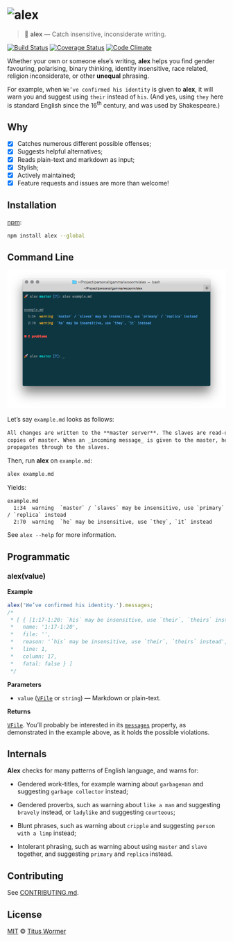 # ![alex](https://cdn.rawgit.com/wooorm/alex/master/logo.svg)

>   📝 **alex** — Catch insensitive, inconsiderate writing.

[![Build Status](https://img.shields.io/travis/wooorm/alex.svg)](https://travis-ci.org/wooorm/alex) [![Coverage Status](https://img.shields.io/codecov/c/github/wooorm/alex.svg)](https://codecov.io/github/wooorm/alex) [![Code Climate](http://img.shields.io/codeclimate/github/wooorm/alex.svg)](https://codeclimate.com/github/wooorm/alex)

Whether your own or someone else’s writing, **alex** helps you find gender
favouring, polarising, binary thinking, identity insensitive, race related,
religion inconsiderate, or other **unequal** phrasing.

<!--lint disable no-html-->

For example, when `We’ve confirmed his identity` is given to **alex**,
it will warn you and suggest using `their` instead of `his`. (And yes, using
`they` here is standard English since the 16<sup>th</sup> century, and was
used by Shakespeare.)

## Why

*   [x] Catches numerous different possible offenses;
*   [x] Suggests helpful alternatives;
*   [x] Reads plain-text and markdown as input;
*   [x] Stylish;
*   [x] Actively maintained;
*   [x] Feature requests and issues are more than welcome!

## Installation

[npm](https://docs.npmjs.com/cli/install):

```bash
npm install alex --global
```

## Command Line

![Example of how alex looks on screen](screen-shot.png)

Let’s say `example.md` looks as follows:

```markdown
All changes are written to the **master server**. The slaves are read-only
copies of master. When an _incoming message_ is given to the master, he
propagates through to the slaves.
```

Then, run **alex** on `example.md`:

```sh
alex example.md
```

Yields:

```text
example.md
  1:34  warning  `master` / `slaves` may be insensitive, use `primary` / `replica` instead
  2:70  warning  `he` may be insensitive, use `they`, `it` instead
```

See `alex --help` for more information.

## Programmatic

### alex(value)

**Example**

```js
alex('We’ve confirmed his identity.').messages;
/*
 * [ { [1:17-1:20: `his` may be insensitive, use `their`, `theirs` instead]
 *   name: '1:17-1:20',
 *   file: '',
 *   reason: '`his` may be insensitive, use `their`, `theirs` instead',
 *   line: 1,
 *   column: 17,
 *   fatal: false } ]
 */
```

**Parameters**

*   `value` ([`VFile`](https://github.com/wooorm/vfile) or `string`) —
    Markdown or plain-text.

**Returns**

[`VFile`](https://github.com/wooorm/vfile). You’ll probably be interested
in its [`messages`](https://github.com/wooorm/vfile#vfilemessages) property, as
demonstrated in the example above, as it holds the possible violations.

## Internals

**Alex** checks for many patterns of English language, and warns for:

*   Gendered work-titles, for example warning about `garbageman` and suggesting
    `garbage collector` instead;

*   Gendered proverbs, such as warning about `like a man` and suggesting
    `bravely` instead, or `ladylike` and suggesting `courteous`;

*   Blunt phrases, such as warning about `cripple` and suggesting
    `person with a limp` instead;

*   Intolerant phrasing, such as warning about using `master` and `slave`
    together, and suggesting `primary` and `replica` instead.

## Contributing

See [CONTRIBUTING.md](CONTRIBUTING.md).

## License

[MIT](LICENSE) © [Titus Wormer](http://wooorm.com)
